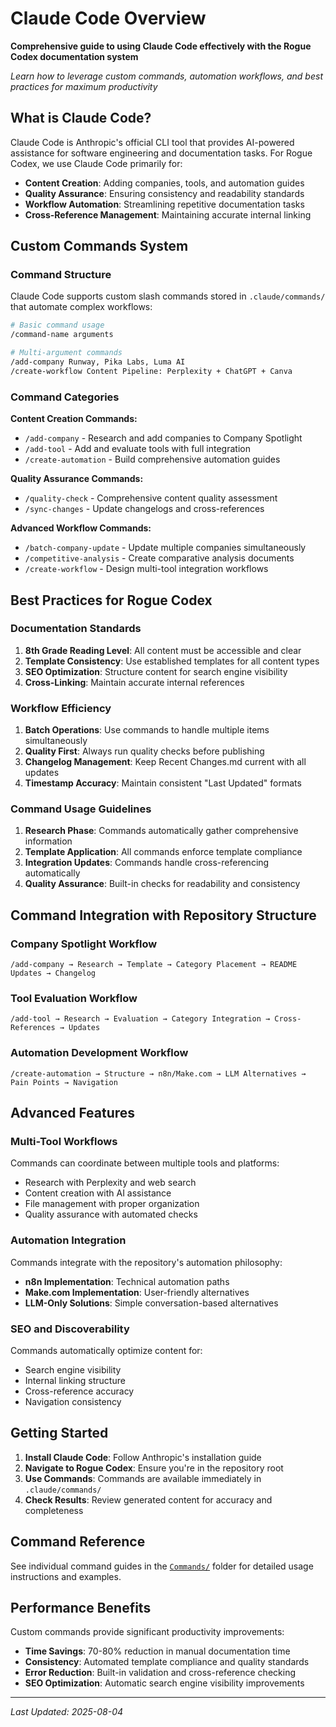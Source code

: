 # Claude Code Overview

**Comprehensive guide to using Claude Code effectively with the Rogue Codex documentation system**

*Learn how to leverage custom commands, automation workflows, and best practices for maximum productivity*

## What is Claude Code?

Claude Code is Anthropic's official CLI tool that provides AI-powered assistance for software engineering and documentation tasks. For Rogue Codex, we use Claude Code primarily for:

- **Content Creation**: Adding companies, tools, and automation guides
- **Quality Assurance**: Ensuring consistency and readability standards
- **Workflow Automation**: Streamlining repetitive documentation tasks
- **Cross-Reference Management**: Maintaining accurate internal linking

## Custom Commands System

### Command Structure
Claude Code supports custom slash commands stored in `.claude/commands/` that automate complex workflows:

```bash
# Basic command usage
/command-name arguments

# Multi-argument commands
/add-company Runway, Pika Labs, Luma AI
/create-workflow Content Pipeline: Perplexity + ChatGPT + Canva
```

### Command Categories

**Content Creation Commands:**
- `/add-company` - Research and add companies to Company Spotlight
- `/add-tool` - Add and evaluate tools with full integration
- `/create-automation` - Build comprehensive automation guides

**Quality Assurance Commands:**
- `/quality-check` - Comprehensive content quality assessment
- `/sync-changes` - Update changelogs and cross-references

**Advanced Workflow Commands:**
- `/batch-company-update` - Update multiple companies simultaneously
- `/competitive-analysis` - Create comparative analysis documents
- `/create-workflow` - Design multi-tool integration workflows

## Best Practices for Rogue Codex

### Documentation Standards
1. **8th Grade Reading Level**: All content must be accessible and clear
2. **Template Consistency**: Use established templates for all content types
3. **SEO Optimization**: Structure content for search engine visibility
4. **Cross-Linking**: Maintain accurate internal references

### Workflow Efficiency
1. **Batch Operations**: Use commands to handle multiple items simultaneously
2. **Quality First**: Always run quality checks before publishing
3. **Changelog Management**: Keep Recent Changes.md current with all updates
4. **Timestamp Accuracy**: Maintain consistent "Last Updated" formats

### Command Usage Guidelines
1. **Research Phase**: Commands automatically gather comprehensive information
2. **Template Application**: All commands enforce template compliance
3. **Integration Updates**: Commands handle cross-referencing automatically
4. **Quality Assurance**: Built-in checks for readability and consistency

## Command Integration with Repository Structure

### Company Spotlight Workflow
```
/add-company → Research → Template → Category Placement → README Updates → Changelog
```

### Tool Evaluation Workflow
```
/add-tool → Research → Evaluation → Category Integration → Cross-References → Updates
```

### Automation Development Workflow
```
/create-automation → Structure → n8n/Make.com → LLM Alternatives → Pain Points → Navigation
```

## Advanced Features

### Multi-Tool Workflows
Commands can coordinate between multiple tools and platforms:
- Research with Perplexity and web search
- Content creation with AI assistance
- File management with proper organization
- Quality assurance with automated checks

### Automation Integration
Commands integrate with the repository's automation philosophy:
- **n8n Implementation**: Technical automation paths
- **Make.com Implementation**: User-friendly alternatives  
- **LLM-Only Solutions**: Simple conversation-based alternatives

### SEO and Discoverability
Commands automatically optimize content for:
- Search engine visibility
- Internal linking structure
- Cross-reference accuracy
- Navigation consistency

## Getting Started

1. **Install Claude Code**: Follow Anthropic's installation guide
2. **Navigate to Rogue Codex**: Ensure you're in the repository root
3. **Use Commands**: Commands are available immediately in `.claude/commands/`
4. **Check Results**: Review generated content for accuracy and completeness

## Command Reference

See individual command guides in the [`Commands/`](Commands/) folder for detailed usage instructions and examples.

## Performance Benefits

Custom commands provide significant productivity improvements:
- **Time Savings**: 70-80% reduction in manual documentation time
- **Consistency**: Automated template compliance and quality standards
- **Error Reduction**: Built-in validation and cross-reference checking
- **SEO Optimization**: Automatic search engine visibility improvements

---

*Last Updated: 2025-08-04*